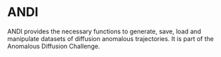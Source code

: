 # ANDI
ANDI provides the necessary functions to generate, save, load and manipulate datasets of diffusion anomalous trajectories. It is part of the Anomalous Diffusion Challenge.
